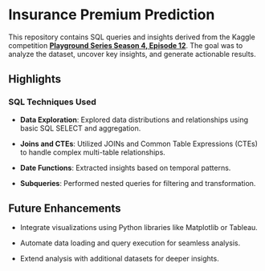 # Insurance Premium Prediction 

This repository contains SQL queries and insights derived from the Kaggle competition **[Playground Series Season 4, Episode 12](https://www.kaggle.com/competitions/playground-series-s4e12)**. The goal was to analyze the dataset, uncover key insights, and generate actionable results.  

## Highlights  

### SQL Techniques Used  
- **Data Exploration**: Explored data distributions and relationships using basic SQL SELECT and aggregation.  

- **Joins and CTEs**: Utilized JOINs and Common Table Expressions (CTEs) to handle complex multi-table relationships.  

- **Date Functions**: Extracted insights based on temporal patterns.  

- **Subqueries**: Performed nested queries for filtering and transformation.

  
## Future Enhancements  
- Integrate visualizations using Python libraries like Matplotlib or Tableau.  

- Automate data loading and query execution for seamless analysis.  

- Extend analysis with additional datasets for deeper insights.
